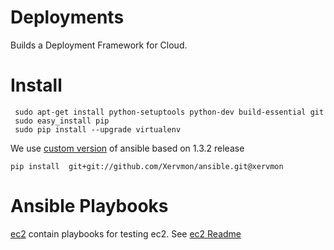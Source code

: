 Deployments
===========

Builds a Deployment Framework for Cloud.


Install
=======
```
 sudo apt-get install python-setuptools python-dev build-essential git
 sudo easy_install pip
 sudo pip install --upgrade virtualenv 
```
We use [custom version](https://github.com/Xervmon/ansible/tree/xervmon) of ansible based on 1.3.2 release

```
pip install  git+git://github.com/Xervmon/ansible.git@xervmon
```

Ansible Playbooks
=================

[ec2](ec2) contain playbooks for testing ec2. See [ec2 Readme](ec2/README.md)
